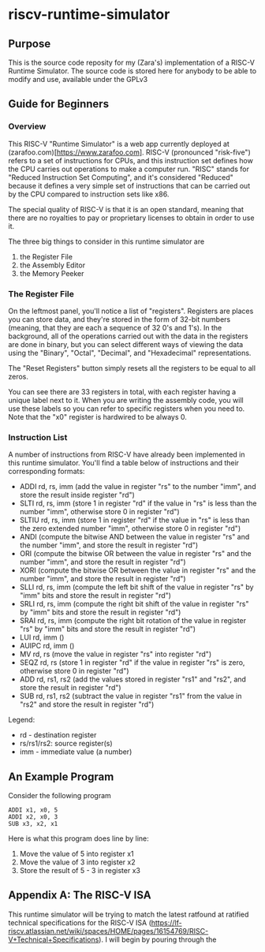 # riscv-runtime-simulator
## Purpose
This is the source code reposity for my (Zara's) implementation of a RISC-V Runtime Simulator. The source code is stored here for anybody to be able to modify and use, available under the GPLv3

## Guide for Beginners
### Overview
This RISC-V "Runtime Simulator" is a web app currently deployed at (zarafoo.com)[https://www.zarafoo.com]. RISC-V (pronounced "risk-five") refers to a set of instructions for CPUs, and this instruction set defines how the CPU carries out operations to make a computer run. "RISC" stands for "Reduced Instruction Set Computing", and it's considered "Reduced" because it defines a very simple set of instructions that can be carried out by the CPU compared to instruction sets like x86.

The special quality of RISC-V is that it is an open standard, meaning that there are no royalties to pay or proprietary licenses to obtain in order to use it.

The three big things to consider in this runtime simulator are
1. the Register File
2. the Assembly Editor
3. the Memory Peeker

### The Register File
On the leftmost panel, you'll notice a list of "registers". Registers are places you can store data, and they're stored in the form of 32-bit numbers (meaning, that they are each a sequence of 32 0's and 1's). In the background, all of the operations carried out with the data in the registers are done in binary, but you can select different ways of viewing the data using the "Binary", "Octal", "Decimal", and "Hexadecimal" representations.

The "Reset Registers" button simply resets all the registers to be equal to all zeros.

You can see there are 33 registers in total, with each register having a unique label next to it. When you are writing the assembly code, you will use these labels so you can refer to specific registers when you need to. Note that the "x0" register is hardwired to be always 0.

### Instruction List
A number of instructions from RISC-V have already been implemented in this runtime simulator. You'll find a table below of instructions and their corresponding formats:
- ADDI rd, rs, imm (add the value in register "rs" to the number "imm", and store the result inside register "rd")
- SLTI rd, rs, imm (store 1 in register "rd" if the value in "rs" is less than the number "imm", otherwise store 0 in register "rd")
- SLTIU rd, rs, imm (store 1 in register "rd" if the value in "rs" is less than the zero extended number "imm", otherwise store 0 in register "rd")
- ANDI (compute the bitwise AND between the value in register "rs" and the number "imm", and store the result in register "rd")
- ORI (compute the bitwise OR between the value in register "rs" and the number "imm", and store the result in register "rd")
- XORI (compute the bitwise OR between the value in register "rs" and the number "imm", and store the result in register "rd")
- SLLI rd, rs, imm (compute the left bit shift of the value in register "rs" by "imm" bits and store the result in register "rd")
- SRLI rd, rs, imm (compute the right bit shift of the value in register "rs" by "imm" bits and store the result in register "rd")
- SRAI rd, rs, imm (compute the right bit rotation of the value in register "rs" by "imm" bits and store the result in register "rd")
- LUI rd, imm ()
- AUIPC rd, imm ()
- MV rd, rs (move the value in register "rs" into register "rd")
- SEQZ rd, rs (store 1 in register "rd" if the value in register "rs" is zero, otherwise store 0 in register "rd")
- ADD rd, rs1, rs2 (add the values stored in register "rs1" and "rs2", and store the result in register "rd")
- SUB rd, rs1, rs2 (subtract the value in register "rs1" from the value in "rs2" and store the result in register "rd")

Legend:
- rd - destination register
- rs/rs1/rs2: source register(s)
- imm - immediate value (a number)

## An Example Program
Consider the following program
```
ADDI x1, x0, 5
ADDI x2, x0, 3
SUB x3, x2, x1
```
Here is what this program does line by line:
1. Move the value of 5 into register x1
2. Move the value of 3 into register x2
3. Store the result of 5 - 3 in register x3

## Appendix A: The RISC-V ISA
This runtime simulator will be trying to match the latest ratfound at ratified technical specifications for the RISC-V ISA (https://lf-riscv.atlassian.net/wiki/spaces/HOME/pages/16154769/RISC-V+Technical+Specifications). I will begin by pouring through the
